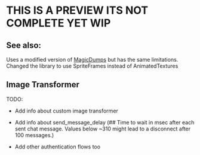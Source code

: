 # THIS IS A PREVIEW ITS NOT COMPLETE YET WIP

## See also:
Uses a modified version of [MagicDumps](https://github.com/erodozer/magick-dumps)
but has the same limitations. Changed the library to use SpriteFrames instead of AnimatedTextures

## Image Transformer
TODO:
- Add info about custom image transformer
- Add info about send_message_delay (## Time to wait in msec after each sent chat message. Values below ~310 might lead to a disconnect after 100 messages.)

- Add other authentication flows too
